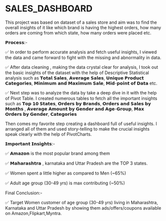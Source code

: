 # SALES_DASHBOARD
 This project was based on dataset of a sales store and aim was to find the overall insights of it like which brand is having the highest orders, how many orders are coming from which state, how many orders were placed etc.

 𝗣𝗿𝗼𝗰𝗲𝘀𝘀:-

✅  In order to perform accurate analysis and fetch useful insights, I viewed the data and came forward to fight with the missing and abnormality in data.
 
✅ After data cleaning , making the data crystal clear for analysis, I took out the basic insights of the dataset with the help of Descriptive Statistical analysis such as 𝗧𝗼𝘁𝗮𝗹 𝗦𝗮𝗹𝗲𝘀, 𝗔𝘃𝗲𝗿𝗮𝗴𝗲 𝗦𝗮𝗹𝗲𝘀, 𝗨𝗻𝗶𝗾𝘂𝗲 𝗣𝗿𝗼𝗱𝘂𝗰𝘁 𝗖𝗮𝘁𝗲𝗴𝗼𝗿𝗶𝗲𝘀, 𝗠𝗶𝗻𝗶𝗺𝘂𝗺 𝗮𝗻𝗱 𝗠𝗮𝘅𝗶𝗺𝘂𝗺 𝗦𝗮𝗹𝗲, 𝗠𝗶𝗱-𝗽𝗼𝗶𝗻𝘁 𝗼𝗳 𝗗𝗮𝘁𝗮 etc.
 
✅ Next step was to analyze the data by take a deep dive in it with the help of Pivot Table. I created numerous tables to fetch all the important insights such as 𝗧𝗼𝗽 𝟭𝟬 𝗦𝘁𝗮𝘁𝗲𝘀, 𝗢𝗿𝗱𝗲𝗿𝘀 𝗯𝘆 𝗕𝗿𝗮𝗻𝗱𝘀, 𝗢𝗿𝗱𝗲𝗿𝘀 𝗮𝗻𝗱 𝗦𝗮𝗹𝗲𝘀 𝗯𝘆 𝗠𝗼𝗻𝘁𝗵𝘀 , 𝗔𝘃𝗲𝗿𝗮𝗴𝗲 𝗔𝗺𝗼𝘂𝗻𝘁 𝗯𝘆 𝗚𝗲𝗻𝗱𝗲𝗿 𝗮𝗻𝗱 𝗔𝗴𝗲-𝗚𝗿𝗼𝘂𝗽, 𝗠𝗮𝘅 𝗢𝗿𝗱𝗲𝗿𝘀 𝗯𝘆 𝗚𝗲𝗻𝗱𝗲𝗿, 𝗖𝗮𝘁𝗲𝗴𝗼𝗿𝗶𝗲𝘀

Then comes my favorite step creating a dashboard full of useful insights. I arranged all of them and used story-telling to make the crucial insights speak clearly with the help of PivotCharts.
 
 
𝗜𝗺𝗽𝗼𝗿𝘁𝗮𝗻𝘁 𝗜𝗻𝘀𝗶𝗴𝗵𝘁𝘀:-

✅ 𝗔𝗺𝗮𝘇𝗼𝗻 is the most popular brand among them
 
✅ 𝗠𝗮𝗵𝗮𝗿𝗮𝘀𝗵𝘁𝗿𝗮 , karnataka and Uttar Pradesh are the TOP 3 states.
 
✅ Women spent a little higher as compared to Men (~65%)
 
✅ Adult age group (30-49 yrs) is max contributing (~50%)
 
Final Conclusion:-
 
✅ Target Women customer of age group (30-49 yrs) living in Maharashtra, Karnataka and Uttar Pradesh by showing them ads/offers/coupons available on Amazon,Flipkart,Myntra.


